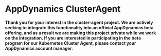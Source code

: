 # AppDynamics ClusterAgent

**Thank you for your interest in the cluster-agent project.  We are actively seeking to integrate this functionality into an official AppDynamics beta offering, and as a result we are making this project private while we work on the integration.  If you are interested in participating in the beta program for our Kubernetes Cluster Agent, please contact your AppDynamics account manager.**

